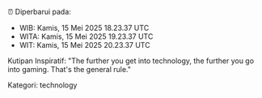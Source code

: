 ⏰ Diperbarui pada:
- WIB: Kamis, 15 Mei 2025 18.23.37 UTC
- WITA: Kamis, 15 Mei 2025 19.23.37 UTC
- WIT: Kamis, 15 Mei 2025 20.23.37 UTC

Kutipan Inspiratif:
"The further you get into technology, the further you go into gaming. That's the general rule."


Kategori: technology

